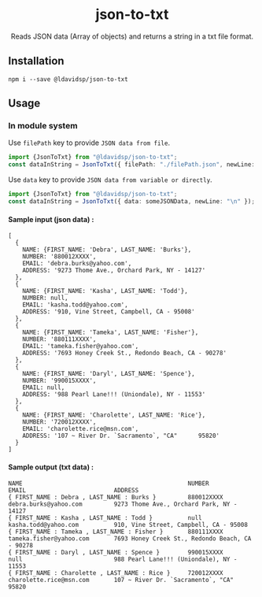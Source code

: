 <h1 align="center">json-to-txt</h1>

<div align="center">

Reads JSON data (Array of objects) and returns a string in a txt file format.

</div>

## Installation

```
npm i --save @ldavidsp/json-to-txt
```

## Usage

### In module system

Use `filePath` key to provide `JSON data from file`.

```TypeScript
import {JsonToTxt} from "@ldavidsp/json-to-txt";
const dataInString = JsonToTxt({ filePath: "./filePath.json", newLine: "\r\n" });
```

Use `data` key to provide `JSON data from variable or directly`.

```TypeScript
import {JsonToTxt} from "@ldavidsp/json-to-txt";
const dataInString = JsonToTxt({ data: someJSONData, newLine: "\n" });
```

#### Sample input (json data) :

```
[
  {
    NAME: {FIRST_NAME: 'Debra', LAST_NAME: 'Burks'},
    NUMBER: '880012XXXX',
    EMAIL: 'debra.burks@yahoo.com',
    ADDRESS: '9273 Thome Ave., Orchard Park, NY - 14127'
  },
  {
    NAME: {FIRST_NAME: 'Kasha', LAST_NAME: 'Todd'},
    NUMBER: null,
    EMAIL: 'kasha.todd@yahoo.com',
    ADDRESS: '910, Vine Street, Campbell, CA - 95008'
  },
  {
    NAME: {FIRST_NAME: 'Tameka', LAST_NAME: 'Fisher'},
    NUMBER: '880111XXXX',
    EMAIL: 'tameka.fisher@yahoo.com',
    ADDRESS: '7693 Honey Creek St., Redondo Beach, CA - 90278'
  },
  {
    NAME: {FIRST_NAME: 'Daryl', LAST_NAME: 'Spence'},
    NUMBER: '990015XXXX',
    EMAIL: null,
    ADDRESS: '988 Pearl Lane!!! (Uniondale), NY - 11553'
  },
  {
    NAME: {FIRST_NAME: 'Charolette', LAST_NAME: 'Rice'},
    NUMBER: '720012XXXX',
    EMAIL: 'charolette.rice@msn.com',
    ADDRESS: '107 ~ River Dr. `Sacramento`, "CA"      95820'
  }
]
```

#### Sample output (txt data) :

```
NAME                                               NUMBER           EMAIL                         ADDRESS                                               
{ FIRST_NAME : Debra , LAST_NAME : Burks }         880012XXXX       debra.burks@yahoo.com         9273 Thome Ave., Orchard Park, NY - 14127           
{ FIRST_NAME : Kasha , LAST_NAME : Todd }          null             kasha.todd@yahoo.com          910, Vine Street, Campbell, CA - 95008              
{ FIRST_NAME : Tameka , LAST_NAME : Fisher }       880111XXXX       tameka.fisher@yahoo.com       7693 Honey Creek St., Redondo Beach, CA - 90278     
{ FIRST_NAME : Daryl , LAST_NAME : Spence }        990015XXXX       null                          988 Pearl Lane!!! (Uniondale), NY - 11553           
{ FIRST_NAME : Charolette , LAST_NAME : Rice }     720012XXXX       charolette.rice@msn.com       107 ~ River Dr. `Sacramento`, "CA"      95820       
```
